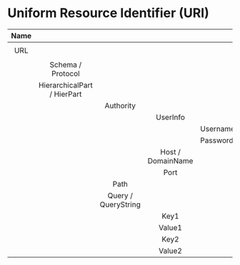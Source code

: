 # Uniform Resource Identifier (URI)

| Name |                             |                     |                   |          | Value                                                      |
| :--: | :-------------------------: | :-----------------: | :---------------: | :------- | :--------------------------------------------------------- |
| URL  |                             |                     |                   |          | `https://user:pw@keepass.info:80/path/example.php?q=e&s=t` |
|      |      Schema / Protocol      |                     |                   |          | `https`                                                    |
|      | HierarchicalPart / HierPart |                     |                   |          | `user:pw@keepass.info:80/path/example.php?q=e&s=t`         |
|      |                             |      Authority      |                   |          | `user:pw@keepass.info:80`                                  |
|      |                             |                     |     UserInfo      |          | `user:pw`                                                  |
|      |                             |                     |                   | Username | `user`                                                     |
|      |                             |                     |                   | Password | `pw`                                                       |
|      |                             |                     | Host / DomainName |          | `keepass.info`                                             |
|      |                             |                     |       Port        |          | `80`                                                       |
|      |                             |        Path         |                   |          | `/path/example.php`                                        |
|      |                             | Query / QueryString |                   |          | `?q=e&s=t`                                                 |
|      |                             |                     |       Key1        |          | q                                                          |
|      |                             |                     |      Value1       |          | e                                                          |
|      |                             |                     |       Key2        |          | s                                                          |
|      |                             |                     |      Value2       |          | t                                                          |